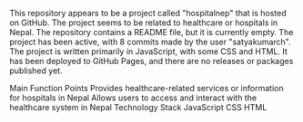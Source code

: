 This repository appears to be a project called "hospitalnep" that is hosted on GitHub. The project seems to be related to healthcare or hospitals in Nepal. The repository contains a README file, but it is currently empty. The project has been active, with 8 commits made by the user "satyakumarch". The project is written primarily in JavaScript, with some CSS and HTML. It has been deployed to GitHub Pages, and there are no releases or packages published yet.

Main Function Points
Provides healthcare-related services or information for hospitals in Nepal
Allows users to access and interact with the healthcare system in Nepal
Technology Stack
JavaScript
CSS
HTML
